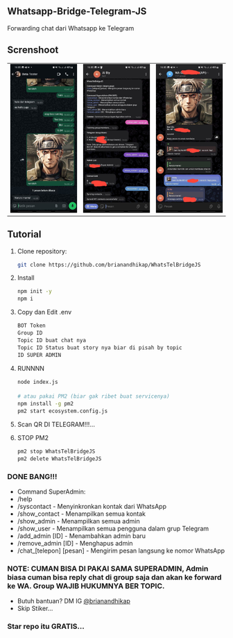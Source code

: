 ## Whatsapp-Bridge-Telegram-JS
Forwarding chat dari Whatsapp ke Telegram

## Screnshoot
| | | |
|---|---|---|
| <img src="https://raw.githubusercontent.com/brianandhikap/WhatsTelBridgeJS/main/screenshot/1.jpg" width="500"/> | <img src="https://raw.githubusercontent.com/brianandhikap/WhatsTelBridgeJS/main/screenshot/2.jpg" width="500"/> | <img src="https://raw.githubusercontent.com/brianandhikap/WhatsTelBridgeJS/main/screenshot/3.jpg" width="500"/> |

## Tutorial
1. Clone repository:
   ```bash
   git clone https://github.com/brianandhikap/WhatsTelBridgeJS
   
2. Install
   ```bash
   npm init -y
   npm i

3. Copy dan Edit .env
   ```bash
   BOT Token
   Group ID
   Topic ID buat chat nya
   Topic ID Status buat story nya biar di pisah by topic
   ID SUPER ADMIN

4. RUNNNN
   ```bash
   node index.js

   # atau pakai PM2 (biar gak ribet buat servicenya)
   npm install -g pm2
   pm2 start ecosystem.config.js

5. Scan QR DI TELEGRAM!!!...

6. STOP PM2
   ```bash
   pm2 stop WhatsTelBridgeJS
   pm2 delete WhatsTelBridgeJS

### DONE BANG!!!


- Command SuperAdmin:
- /help
- /syscontact - Menyinkronkan kontak dari WhatsApp
- /show_contact - Menampilkan semua kontak
- /show_admin - Menampilkan semua admin
- /show_user - Menampilkan semua pengguna dalam grup Telegram
- /add_admin [ID] - Menambahkan admin baru
- /remove_admin [ID] - Menghapus admin
- /chat_[telepon] [pesan] - Mengirim pesan langsung ke nomor WhatsApp

### NOTE: CUMAN BISA DI PAKAI SAMA SUPERADMIN, Admin biasa cuman bisa reply chat di group saja dan akan ke forward ke WA. Group WAJIB HUKUMNYA BER TOPIC.

- Butuh bantuan? DM IG [@brianandhikap](https://instagram.com/brianandhikap)
- Skip Stiker...

### Star repo itu GRATIS...
